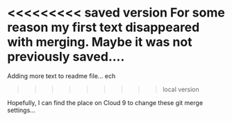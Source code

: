 <<<<<<<<< saved version
For some reason my first text disappeared with merging. Maybe it was not previously saved....
=========
Adding more text to readme file...
ech
>>>>>>>>> local version

Hopefully, I can find the place on Cloud 9 to change these git merge settings...
